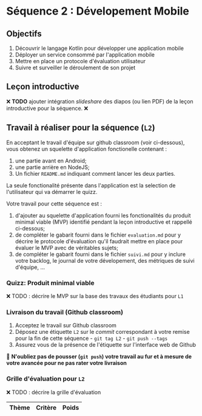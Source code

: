 # Séquence 2 : Dévelopement Mobile


## Objectifs

  1. Découvrir le langage Kotlin pour développer une application mobile
  2. Déployer un service consommé par l'application mobile
  3. Mettre en place un protocole d'évaluation utilisateur
  4. Suivre et surveiller le déroulement de son projet

## Leçon introductive

:x: **TODO** ajouter intégration _slideshare_ des diapos (ou lien PDF) de la leçon introductive pour la séquence. :x:

## Travail à réaliser pour la séquence (`L2`)

En acceptant le travail d'équipe sur github classroom (voir ci-dessous), vous obtenez un squelette d'application fonctionelle contenant :

  1. une partie avant en Android;
  2. une partie arrière en NodeJS;
  3. Un fichier `README.md` indiquant comment lancer les deux parties.

La seule fonctionalité présente dans l'application est la selection de l'utilisateur qui va démarrer le quizz.

Votre travail pour cette séquence est :

  1. d'ajouter au squelette d'application fourni les fonctionalités du produit minimal viable (MVP) identifié pendant la leçon introductive et rappellé ci-dessous;
  2. de compléter le gabarit fourni dans le fichier `evaluation.md` pour y décrire le protocole d'évaluation qu'il faudrait mettre en place pour évaluer le MVP avec de véritables sujets;
  3. de compléter le gabarit fourni dans le fichier `suivi.md` pour y inclure votre backlog, le journal de votre dévelopement, des métriques de suivi d'équipe, ...

### Quizz: Produit minimal viable

:x: TODO : décrire le MVP sur la base des travaux des étudiants pour `L1`

### Livraison du travail (Github classroom)

  1. Acceptez le travail sur Github classroom
  2. Déposez une étiquette `L2` sur le _commit_ correspondant à votre remise pour la fin de cette séquence
    - `git tag L2`
    - `git push --tags`
  3. Assurez vous de la présence de l'étiquette sur l'interface web de Github

:rotating_light: **N'oubliez pas de pousser (`git push`) votre travail au fur et à mesure de votre avancée pour ne pas rater votre livraison**

### Grille d'évaluation pour `L2`

:x: TODO : décrire la grille d'évaluation

| Thème         | Critère                      | Poids |
| :---:         | :---                         | :---: |
